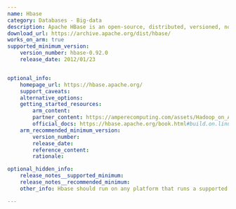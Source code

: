 ```yaml
---
name: Hbase
category: Databases - Big-data
description: Apache HBase is an open-source, distributed, versioned, non-relational database.
download_url: https://archive.apache.org/dist/hbase/
works_on_arm: true
supported_minimum_version:
    version_number: hbase-0.92.0
    release_date: 2012/01/23


optional_info:
    homepage_url: https://hbase.apache.org/
    support_caveats:
    alternative_options:
    getting_started_resources:
        arm_content:
        partner_content: https://amperecomputing.com/assets/Hadoop_on_Ampere_Arm_Processors_Ref_Architecture_0_75_20231024_f5784a93f6.pdf
        official_docs: https://hbase.apache.org/book.html#build.on.linux.aarch64
    arm_recommended_minimum_version:
        version_number:
        release_date:
        reference_content:
        rationale:

optional_hidden_info:
    release_notes__supported_minimum:
    release_notes__recommended_minimum:
    other_info: Hbase should run on any platform that runs a supported version of Java, kindly refer [here](https://hbase.apache.org/book.html#build.on.linux.aarch64).

---
```

